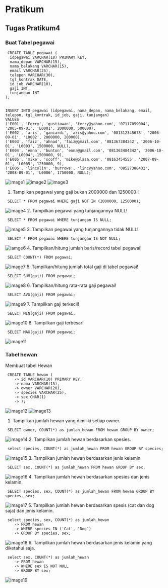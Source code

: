 # Pratikum
## Tugas Pratikum4

### Buat Tabel pegawai
```
 CREATE TABLE pegawai (
  idpegawai VARCHAR(10) PRIMARY KEY,
  nama_depan VARCHAR(15),
  nama_belakang VARCHAR(15),
  email VARCHAR(25),
  telepon VARCHAR(30),
  tgl_kontrak DATE,
  id_job VARCHAR(10),
  gaji INT,
  tunjangan INT
);


INSERT INTO pegawai (idpegawai, nama_depan, nama_belakang, email, telepon, tgl_kontrak, id_job, gaji, tunjangan)
VALUES
('E001', 'Ferry', 'gustiawan', 'ferry@yahoo.com', '07117059004', '2005-09-01', 'L0001', 2000000, 500000),
('E002', 'aris', 'ganiardi', 'aris@yahoo.com', '081312345678', '2006-09-01', 'L0002', 2000000, 200000),
('E003', 'faiz', 'ahnad', 'faiz@gmail.com', '081367384342', '2006-10-01', 'L0003', 1500000, NULL),
('E004', 'emna', 'bunton', 'enna@gmail.com', '081363484342', '2006-10-01', 'L0004', 1500000, 9),
('E005', 'mike', 'scoff', 'mike@plasa.com', '08163454555', '2007-09-01', 'L0005', 1250000, 9),
('E006', 'lincolin', 'burrows', 'linc@yahoo.com', '08527388432', '2008-09-01', 'L0006', 1750000, NULL); 
```
![image1](SS/SS1.png)
![image2](SS/SS2.png)
![image3](SS/SS3.png)

1. Tampilkan pegawai yang gaji bukan 2000000 dan 1250000 !
```
 SELECT * FROM pegawai WHERE gaji NOT IN (2000000, 1250000);
```
![image4](SS/SS4.png)
2. Tampilkan pegawai yang tunjangannya NULL!
```
 SELECT * FROM pegawai WHERE tunjangan IS NULL;
```
![image5](SS/SS5.png)
3. Tampilkan pegawai yang tunjangannya tidak NULL!
```
 SELECT * FROM pegawai WHERE tunjangan IS NOT NULL;
```
![iamge6](SS/SS6.png)
4. Tampilkan/hitung jumlah baris/record tabel pegawai!
```
 SELECT COUNT(*) FROM pegawai;
```
![image7](SS/SS7.png)
5. Tampilkan/hitung jumlah total gaji di tabel pegawai!
```
 SELECT SUM(gaji) FROM pegawai;
```
![image8](SS/SS8.png)
6. Tampilkan/hitung rata-rata gaji pegawai!
```
 SELECT AVG(gaji) FROM pegawai;
```
![image9](SS/SS9.png)
7. Tampilkan gaji terkecil!
```
 SELECT MIN(gaji) FROM pegawai;
```
![image10](SS/SS10.png)
8. Tampilkan gaji terbesar!
```
 SELECT MAX(gaji) FROM pegawai;
```
![image11](SS/SS11.png)

### Tabel hewan
Membuat tabel Hewan
```
 CREATE TABLE hewan (
    -> id VARCHAR(10) PRIMARY KEY,
    -> nama VARCHAR(15),
    -> owner VARCHAR(20),
    -> species VARCHAR(25),
    -> sex CHAR(1)
    -> );
```
![image12](SS/SS12.png)
![image13](SS/SS13.png)
1. Tampilkan jumlah hewan yang dimiliki setiap owner.
```
 SELECT owner, COUNT(*) as jumlah_hewan FROM hewan GROUP BY owner;
```
![image14](SS/SS14.png)
2. Tampilkan jumlah hewan berdasarkan spesies.
```
 select species, COUNT(*) as jumlah_hewan FROM hewan GROUP BY species;
```
![image15](SS/SS15.png)
3. Tampilkan jumlah hewan berdasarkan jenis kelamin.
```
 SELECT sex, COUNT(*) as jumlah_hewan FROM hewan GROUP BY sex;
```
![image16](SS/SS16.png)
4. Tampilkan jumlah hewan berdasarkan spesies dan jenis kelamin.
```
 SELECT species, sex, COUNT(*) as jumlah_hewan FROM hewan GROUP BY species, sex;
```
![image17](SS/SS17.png)
5. Tampilkan jumlah hewan berdasarkan spesis (cat dan dog saja) dan jenis kelamin.
```
 select species, sex, COUNT(*) as jumlah_hewan
    -> FROM hewan
    -> WHERE species IN ('Cat', 'Dog')
    -> GROUP BY species, sex;
```
![image18](SS/SS18.png)
6. Tampilkan jumlah hewan berdasarkan jenis kelamin yang diketahui saja.
```
 select sex, COUNT(*) as jumlah_hewan
    -> FROM hewan
    -> WHERE sex IS NOT NULL
    -> GROUP BY sex;
```
![image19](SS/SS19.png)
